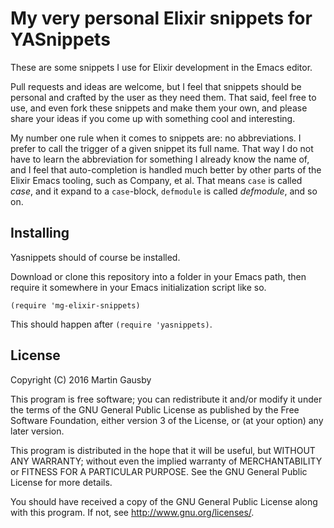 My very personal Elixir snippets for YASnippets
===============================================

These are some snippets I use for Elixir development in the Emacs editor.

Pull requests and ideas are welcome, but I feel that snippets should be personal and crafted by the user as they need them. That said, feel free to use, and even fork these snippets and make them your own, and please share your ideas if you come up with something cool and interesting.

My number one rule when it comes to snippets are: no abbreviations. I prefer to call the trigger of a given snippet its full name. That way I do not have to learn the abbreviation for something I already know the name of, and I feel that auto-completion is handled much better by other parts of the Elixir Emacs tooling, such as Company, et al. That means `case` is called *case*, and it expand to a `case`-block, `defmodule` is called *defmodule*, and so on.


Installing
----------

Yasnippets should of course be installed.

Download or clone this repository into a folder in your Emacs path, then require it somewhere in your Emacs initialization script like so.

``` emacs-lisp
(require 'mg-elixir-snippets)
```

This should happen after `(require 'yasnippets)`.


License
-------

Copyright (C) 2016 Martin Gausby

This program is free software; you can redistribute it and/or modify it under the terms of the GNU General Public License as published by the Free Software Foundation, either version 3 of the License, or (at your option) any later version.

This program is distributed in the hope that it will be useful, but WITHOUT ANY WARRANTY; without even the implied warranty of MERCHANTABILITY or FITNESS FOR A PARTICULAR PURPOSE. See the GNU General Public License for more details.

You should have received a copy of the GNU General Public License along with this program. If not, see http://www.gnu.org/licenses/.
